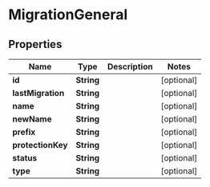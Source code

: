 

# MigrationGeneral


## Properties

Name | Type | Description | Notes
------------ | ------------- | ------------- | -------------
**id** | **String** |  |  [optional]
**lastMigration** | **String** |  |  [optional]
**name** | **String** |  |  [optional]
**newName** | **String** |  |  [optional]
**prefix** | **String** |  |  [optional]
**protectionKey** | **String** |  |  [optional]
**status** | **String** |  |  [optional]
**type** | **String** |  |  [optional]



